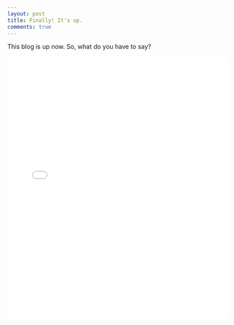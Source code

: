 ```yaml
---
layout: post
title: Finally! It's up.
comments: true
---
```

This blog is up now. So, what do you have to say?

<iframe src="/assets/lang.html"
    style="max-width = 100%"
    sandbox="allow-same-origin allow-scripts"
    width="100%"
    height="600"
    scrolling="no"
    seamless="seamless"
    frameborder="0">
</iframe>

 
        

